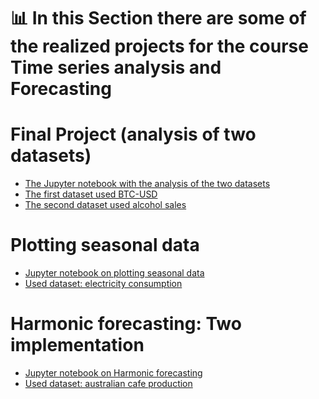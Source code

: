 # 📊 In this Section there are some of the realized projects for the course Time series analysis and Forecasting 
# Final Project (analysis of two datasets)
- [The Jupyter notebook with the analysis of the two  datasets]()
- [The first dataset used BTC-USD]()
- [The second dataset used alcohol sales]()
# Plotting seasonal data
- [Jupyter notebook on plotting seasonal data](https://github.com/zano97/Projects/blob/main/Data%20Science/Time%20Series%20and%20Forecasting/challenge.ipynb)
- [Used dataset: electricity consumption](https://github.com/zano97/Projects/blob/main/Data%20Science/Time%20Series%20and%20Forecasting/electricity.csv)
# Harmonic forecasting: Two implementation
- [Jupyter notebook on Harmonic forecasting](https://github.com/zano97/Projects/blob/main/Data%20Science/Time%20Series%20and%20Forecasting/forecasting.ipynb)
- [Used dataset: australian cafe production](https://github.com/zano97/Projects/blob/main/Data%20Science/Time%20Series%20and%20Forecasting/aus_cafe.csv)
